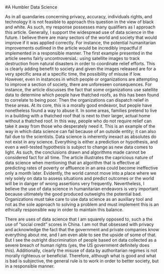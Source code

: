 #A Humbler Data Science

As in all quandaries concerning privacy, accuracy, individuals rights, and technology it is not feasible to approach this question in the view of black and white. As such, my response possesses many qualifiers as I approach this article. Generally, I support the widespread use of data science in the future. I believe there are many sectors of the world and society that would improve if it was applied correctly. For instance, the potential humanitarian improvements outlined in the article would be incredibly impactful if implemented in a responsible manner. The first example presented in the article seems fairly uncontroversiaL: using satellite images to track destruction from natural disasters in order to coordinate relief efforts. This is clearly adding benefit to society and given the images released are for a very specific area at a specific time, the possibility of misuse if low. However, even in instances in which people or organizations are attempting to improve a section of society, there are unforeseen consequences. For instance, the article discusses the fact that some organizations use satellite data to determine which people have thatched roofs, as this has been found to correlate to being poor. Then the organizations can dispatch relief in these areas. At its core, this is a morally good endeavor, but people have nonetheless found a way to abuse it. In some areas, families pretend to live in a building with a thatched roof that is next to their larger, actual home without a thatched roof. In this way, people who do not require relief can take it away from those who desperately need it. This is an example of the way in which data science can fail because of an outside entity; it can also fail due to the scientists. Data science is inherently inexact as absolutes do not exist in any science. Everything is either a prediction or hypothesis, and even a well-tested hypothesis is subject to change as new data comes to light. As such, the conclusions drawn and algorithms made cannot be considered fact for all time. The article illustrates the capricious nature of data science when mentioning that an algorithm that is effective at predicting rates of poverty or affluence in an area could become ineffective only a month later. Evidently, the world cannot move into a place where we rely solely on data to assess situations and predict outcomes or the world will be in danger of wrong assertions very frequently. Nevertheless, I believe the use of data science in humanitarian endeavors is very important because ultimately the good produced outweighs the potential bad. Organizations must take care to use data science as an auxiliary tool and not as the sole approach to solving a problem and must implement this is an ethically responsible way in order to maintain this balance.
	
There are uses of data science that I am squarely opposed to, such a the use of “social credit” scores in China. I am not that obsessed with privacy and acknowledge the fact that the government and private companies know everything about me, and I am even able to see the upside of some of that. But I see the outright discrimination of people based on data collected as a severe breach of human rights (yes, the US government definitely does this). Additionally, clearly the misuse of data by authoritarian regimes is not morally righteous or beneficial. Therefore, although what is good and what is bad is subjective, the general rule is to work in order to better society, but in a responsible manner.
